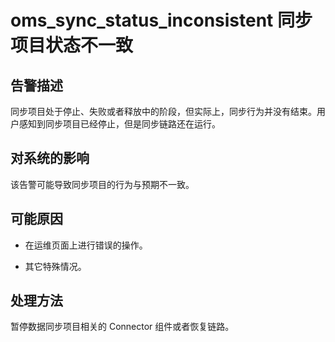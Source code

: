 # oms_sync_status_inconsistent 同步项目状态不一致

## 告警描述

同步项目处于停止、失败或者释放中的阶段，但实际上，同步行为并没有结束。用户感知到同步项目已经停止，但是同步链路还在运行。

## 对系统的影响

该告警可能导致同步项目的行为与预期不一致。

## 可能原因

* 在运维页面上进行错误的操作。

* 其它特殊情况。

## 处理方法

暂停数据同步项目相关的 Connector 组件或者恢复链路。

